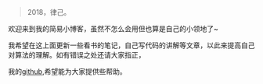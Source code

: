 > 2018，律己。

欢迎来到我的简易小博客，虽然不怎么会用但也算是自己的小领地了~

我希望在这上面更新一些看书的笔记，自己写代码的讲解等文章，以此来提高自己对算法的理解。如有错误之处还请大家指正，

我的[github](https://github.com/Pelhans),希望能为大家提供些帮助。

